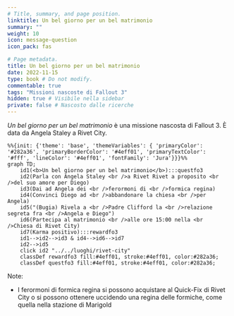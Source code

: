 ```yaml
---
# Title, summary, and page position.
linktitle: Un bel giorno per un bel matrimonio
summary: ""
weight: 10
icon: message-question
icon_pack: fas

# Page metadata.
title: Un bel giorno per un bel matrimonio
date: 2022-11-15
type: book # Do not modify.
commentable: true
tags: "Missioni nascoste di Fallout 3"
hidden: true # Visibile nella sidebar
private: false # Nascosto dalle ricerche
---
```


*Un bel giorno per un bel matrimonio* è una missione nascosta di Fallout 3. È data da Angela Staley a Rivet City.



```mermaid
%%{init: {'theme': 'base', 'themeVariables': { 'primaryColor': '#282a36', 'primaryBorderColor': '#4eff01', 'primaryTextColor': '#fff', 'lineColor': '#4eff01', 'fontFamily': 'Jura'}}}%%
graph TD;
    id1(<b>Un bel giorno per un bel matrimonio</b>):::questfo3
    id2(Parla con Angela Staley <br />a Rivet Rivet a proposito <br />del suo amore per Diego)
    id3(Dai ad Angela dei <br />ferormoni di <br />formica regina)
    id4(Convinci Diego ad <br />abbandonare la chiesa <br />per Angela)
    id5("(Bugia) Rivela a <br />Padre Clifford la <br />relazione segreta fra <br />Angela e Diego")
    id6(Partecipa al matrimonio <br />alle ore 15:00 nella <br />Chiesa di Rivet City)
    id7(Karma positivo):::rewardfo3 
    id1-->id2-->id3 & id4-->id6-->id7
    id2-->id5
    click id2 "../../luoghi/rivet-city"
    classDef rewardfo3 fill:#4eff01, stroke:#4eff01, color:#282a36;
    classDef questfo3 fill:#4eff01, stroke:#4eff01, color:#282a36;
```

Note:
- I ferormoni di formica regina si possono acquistare al Quick-Fix di Rivet City o si possono ottenere uccidendo una regina delle formiche, come quella nella stazione di Marigold